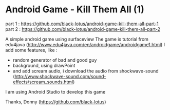 Android Game - Kill Them All (1)
================================

part 1 : https://github.com/black-lotus/android-game-kill-them-all-part-1
part 2 : https://github.com/black-lotus/android-game-kill-them-all-part-2

A simple android game using surfaceview
The game is tutorial from edu4java (http://www.edu4java.com/en/androidgame/androidgame1.html)
I add some features, like :
- random generator of bad and good guy
- background, using drawPoint
- and add scream audio, i download the audio from shockwave-sound (http://www.shockwave-sound.com/sound-effects/scream_sounds.html) 

I am using Android Studio to develop this game

Thanks, 
Donny (https://github.com/black-lotus)